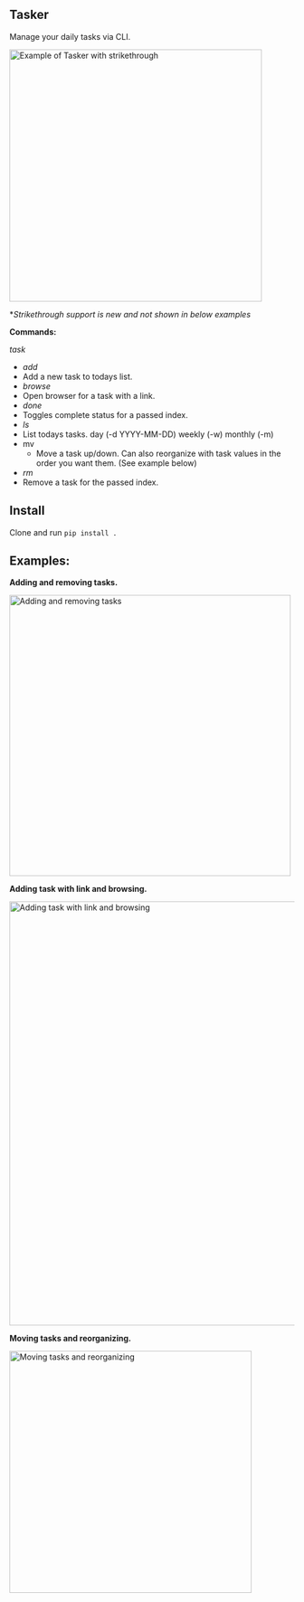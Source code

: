 ## Tasker
Manage your daily tasks via CLI.

<img width="446" alt="Example of Tasker with strikethrough" src="https://cloud.githubusercontent.com/assets/7049067/12701187/d7bf58d6-c7c6-11e5-8e27-bbfc4f8ecc2e.png">

*_Strikethrough support is new and not shown in below examples_

**Commands:**

_task_
-  _add_
  - Add a new task to todays list.
-  _browse_
  - Open browser for a task with a link.
-  _done_
  - Toggles complete status for a passed index.
-  _ls_
  - List todays tasks. day (-d YYYY-MM-DD) weekly (-w) monthly (-m)
- mv
  - Move a task up/down. Can also reorganize with task values in the order you want them. (See example below)
-  _rm_
  - Remove a task for the passed index.

## Install
Clone and run `pip install .`

## Examples:
**Adding and removing tasks.**

<img width="497" alt="Adding and removing tasks" src="https://cloud.githubusercontent.com/assets/7049067/12698852/c9dca880-c76d-11e5-88e8-24df0bb97a12.png">

**Adding task with link and browsing.**

<img width="750" alt="Adding task with link and browsing" src="https://cloud.githubusercontent.com/assets/7049067/12698853/c9ebfb00-c76d-11e5-809f-c331f08fe4f6.png">

**Moving tasks and reorganizing.**

<img width="428" alt="Moving tasks and reorganizing" src="https://cloud.githubusercontent.com/assets/7049067/12699655/d20e16cc-c788-11e5-8d32-454b75cb32ae.png">
